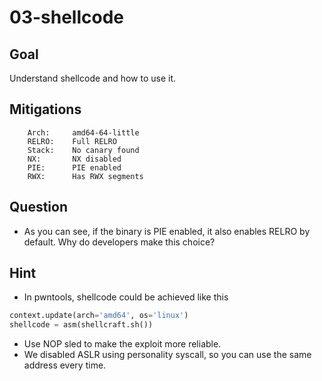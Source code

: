 # 03-shellcode

## Goal
Understand shellcode and how to use it.

## Mitigations
```
    Arch:     amd64-64-little
    RELRO:    Full RELRO
    Stack:    No canary found
    NX:       NX disabled
    PIE:      PIE enabled
    RWX:      Has RWX segments
```

## Question
- As you can see, if the binary is PIE enabled, it also enables RELRO by default. Why do developers make this choice?

## Hint
- In pwntools, shellcode could be achieved like this

```python
context.update(arch='amd64', os='linux')
shellcode = asm(shellcraft.sh())
```

- Use NOP sled to make the exploit more reliable.
- We disabled ASLR using personality syscall, so you can use the same address every time.
